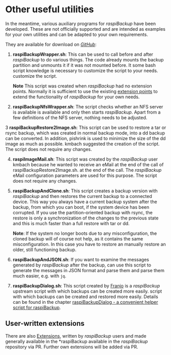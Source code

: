 # Other useful utilities

In the meantime, various auxiliary programs for *raspiBackup* have been developed. These
are not officially supported and are intended as examples for your own utilities
and can be adapted to your own requirements.

They are available for download on [*GitHub*](https://github.com/framps/raspiBackup/tree/master/helper):

1. **raspiBackupWrapper.sh**: This can be used to call before and after
   *raspiBackup* to do various things. The code already mounts the
   backup partition and unmounts it if it was not mounted before. It
   some bash script knowledge is necessary to customize the script to your needs.
   customize the script.

   **Note**
   This script was created when *raspiBackup* had no extension points. Normally
   it is sufficient to use the existing [extension points](hooks-for-own-scripts.md)
   to extend the functionality of *raspiBackup* for your own needs.

2. **raspiBackupNfsWrapper.sh**: The script checks whether an NFS server is available
   is available and only then starts *raspiBackup*. Apart from a few
   definitions of the NFS server, nothing needs to be adjusted.

3 **raspiBackupRestore2Image.sh**: This script can be used to restore a tar or rsync
   backup, which was created in normal backup mode, into a dd backup
   can be converted. In addition, pishrink is used to minimize the size of the dd image
   as much as possible. kmbach suggested the creation of the script.
   The script does not require any changes.

4. **raspiImageMail.sh**: This script was created by the *raspiBackup* user kmbach
   because he wanted to receive an eMail at the end of the call of raspiBackupRestore2Image.sh.
   at the end of the call. The *raspiBackup* eMail configuration parameters are used for this purpose.
   The script does not require any changes.

5. **raspiBackupAndClone.sh**: This script creates a backup version with *raspiBackup*
   and then restores the current backup to a connected device. This way
   you always have a current backup system after the backup, from which you can boot,
   if the system device has been corrupted. If you use the partition-oriented backup with rsync,
   the restore is only a synchronization of the changes to the previous state and this is
   much faster than a full restore with tar or dd.

   **Note**: If the system no longer boots due to any misconfiguration, the cloned backup
   will of course not help, as it contains the same misconfiguration. In this case you have to restore an
   manually restore an older, still functioning backup.

6. **raspiBackupAndJSON.sh**: If you want to examine the messages generated by *raspiBackup* after the backup,
   can use this script to generate the messages in JSON format and parse them
   and parse them much easier, e.g. with `jq`.

7. **raspiBackupDialog.sh**: This script created by [Franjo](https://github.com/franjo-G) is a *raspiBackup* upstream script with which backups can be created more easily.
   script with which backups can be created and restored more easily.
   Details can be found in the chapter [raspiBackupDialog - a convenient helper script for raspiBackup](raspibackupdialog-a-convenient-helper-script-for-raspibackup.md).

## User-written extensions

There are also [Extensions](https://github.com/framps/raspiBackup/tree/master/extensions_userprovided),
written by *raspiBackup* users and made generally available in the *raspiBackup
available in the *raspiBackup* repository via PR.
Further own extensions will be added via PR.

[.status]: translated
[.source]: https://www.linux-tips-and-tricks.de/de/raspibackupcategoried/507-raspibackup-nuetzliche-hilfsprogramme
[.source]: https://www.linux-tips-and-tricks.de/en/raspibackupcategorye/508-raspibackup-nuetzliche-hilfsprogramme-2



